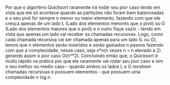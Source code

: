 Por que o algoritmo Quicksort raramente irá rodar seu pior caso tendo em vista que ele só acontece quando as partições não foram bem balanceadas e o seu pivô for sempre o menor ou maior elemento, fazendo com que ele cresça apenas de um lado L (Lado dos elementos menores que o pivô) ou G (Lado dos elementos maiores que o pivô) e o outro fique vazio - tendo em vista que apenas um lado vai receber as chamadas recursivas. Logo, como cada chamada recursiva vai ser chamada apenas para um lado (L ou G), temos que n elementos serão inseridos e serão gastados n passos fazendo com que a complexidade, nesse caso, seja n*n(n vezes n = n elevado a 2) gerando assim o pior caso O(n**2). Concluindo então que, o Quicksort é muito rápido na prática por que ele raramente vai rodar seu pior caso e sim o seu melhor ou medio caso - quando ambos os lados L e G recebem chamadas recursivas e possuem elementos - que possuem uma complexidade n log n.